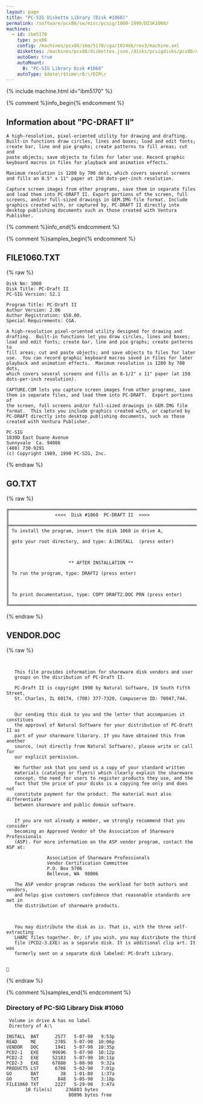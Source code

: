 ```yaml
---
layout: page
title: "PC-SIG Diskette Library (Disk #1060)"
permalink: /software/pcx86/sw/misc/pcsig/1000-1999/DISK1060/
machines:
  - id: ibm5170
    type: pcx86
    config: /machines/pcx86/ibm/5170/cga/1024kb/rev3/machine.xml
    diskettes: /machines/pcx86/diskettes.json,/disks/pcsigdisks/pcx86/diskettes.json
    autoGen: true
    autoMount:
      B: "PC-SIG Library Disk #1060"
    autoType: $date\r$time\rB:\rDIR\r
---
```


{% include machine.html id="ibm5170" %}

{% comment %}info_begin{% endcomment %}

## Information about "PC-DRAFT II"

    A high-resolution, pixel-oriented utility for drawing and drafting.
    Built-in functions draw circles, lines and boxes; load and edit fonts;
    create bar, line and pie graphs; create patterns to fill areas; cut and
    paste objects; save objects to files for later use. Record graphic
    keyboard macros in files for playback and animation effects.
    
    Maximum resolution is 1280 by 700 dots, which covers several screens
    and fills an 8.5" x 11" paper at 150 dots-per-inch resolution.
    
    Capture screen images from other programs, save them in separate files
    and load them into PC-DRAFT II. Export portions of the screen, full
    screens, and/or full-sized drawings in GEM.IMG file format. Include
    graphics created with, or captured by, PC-DRAFT II directly into
    desktop publishing documents such as those created with Ventura
    Publisher.
{% comment %}info_end{% endcomment %}

{% comment %}samples_begin{% endcomment %}

## FILE1060.TXT

{% raw %}
```
Disk No: 1060                                                           
Disk Title: PC-Draft II                                                 
PC-SIG Version: S2.1                                                    
                                                                        
Program Title: PC-Draft II                                              
Author Version: 2.06                                                    
Author Registration: $50.00.                                            
Special Requirements: CGA.                                              
                                                                        
A high-resolution pixel-oriented utility designed for drawing and       
drafting.  Built-in functions let you draw circles, lines and boxes;    
load and edit fonts; create bar, line and pie graphs; create patterns to
fill areas; cut and paste objects; and save objects to files for later  
use.  You can record graphic keyboard macros saved in files for later   
playback and animation effects.  Maximum resolution is 1280 by 700 dots,
which covers several screens and fills an 8-1/2" x 11" paper (at 150    
dots-per-inch resolution).                                              
                                                                        
CAPTURE.COM lets you capture screen images from other programs, save    
them in separate files, and load them into PC-DRAFT.  Export portions of
the screen, full screens and/or full-sized drawings in GEM.IMG file     
format.  This lets you include graphics created with, or captured by    
PC-DRAFT directly into desktop publishing documents, such as those      
created with Ventura Publisher.                                         
                                                                        
PC-SIG                                                                  
1030D East Duane Avenue                                                 
Sunnyvale  Ca. 94086                                                    
(408) 730-9291                                                          
(c) Copyright 1989, 1990 PC-SIG, Inc.                                         
```
{% endraw %}

## GO.TXT

{% raw %}
```
╔═════════════════════════════════════════════════════════════════════════╗
║                 <<<<  Disk #1060  PC-DRAFT II  >>>>                     ║
╠═════════════════════════════════════════════════════════════════════════╣
║ To install the program, insert the disk 1060 in drive A,                ║
║ goto your root directory, and type: A:INSTALL  (press enter)            ║
║                                                                         ║
║                      ** AFTER INSTALLATION **                           ║
║ To run the program, type: DRAFT2 (press enter)                          ║
║                                                                         ║
║ To print documentation, type: COPY DRAFT2.DOC PRN (press enter)         ║
╚═════════════════════════════════════════════════════════════════════════╝
```
{% endraw %}

## VENDOR.DOC

{% raw %}
```
   

   This file provides information for shareware disk vendors and user
   groups on the disribution of PC-Draft II.

   PC-Draft II is copyright 1990 by Natural Software, 19 South Fifth Street,
   St. Charles, IL 60174, (708) 377-7320, Compuserve ID: 70047,744.


   Our sending this disk to you and the letter that accompanies it constitues
   the approval of Natural Software for your distribution of PC-Draft II as
   part of your shareware libarary. If you have obtained this from another 
   source, (not directly from Natural Software), please write or call for 
   our explicit permission. 

   We further ask that you send us a copy of your standard written
   materials (catalogs or flyers) which clearly explain the shareware
   concept, the need for users to register products they use, and the
   fact that the price of your disks is a copying fee only and does not
   constitute payment for the product. The material must also differentiate
   between shareware and public domain software.


   If you are not already a member, we strongly recommend that you consider
   becoming an Approved Vendor of the Association of Shareware Professionals
   (ASP). For more information on the ASP vendor program, contact the ASP at:

               Association of Shareware Professionals
               Vendor Certification Committee
               P.O. Box 5786
               Bellevue, WA  98006

   The ASP vendor program reduces the workload for both authors and vendors,
   and helps give customers confidence that reasonable standards are met in
   the distribution of shareware products.

  

   You may distribute the disk as is. That is, with the three self-extracting
   LHARC files together. Or, if you wish, you may distribute the third
   file (PCD2-3.EXE) as a separate disk. It is additional clip art. It was
   formerly sent on a separate disk labeled: PC-Draft Library.



```
{% endraw %}

{% comment %}samples_end{% endcomment %}

### Directory of PC-SIG Library Disk #1060

     Volume in drive A has no label
     Directory of A:\

    INSTALL  BAT      2577   5-07-90   9:53p
    READ     ME       2705   5-07-90  10:06p
    VENDOR   DOC      1941   5-07-90  10:35p
    PCD2-1   EXE     99696   5-07-90  10:12p
    PCD2-2   EXE     52183   5-07-90  10:11p
    PCD2-3   EXE     67880   5-08-90   9:32a
    PRODUCTS LST      6708   5-02-90   7:01p
    GO       BAT        38   1-01-80   1:37a
    GO       TXT       848   5-05-90   3:18p
    FILE1060 TXT      2227   5-29-90   3:47a
           10 file(s)     236803 bytes
                           80896 bytes free
